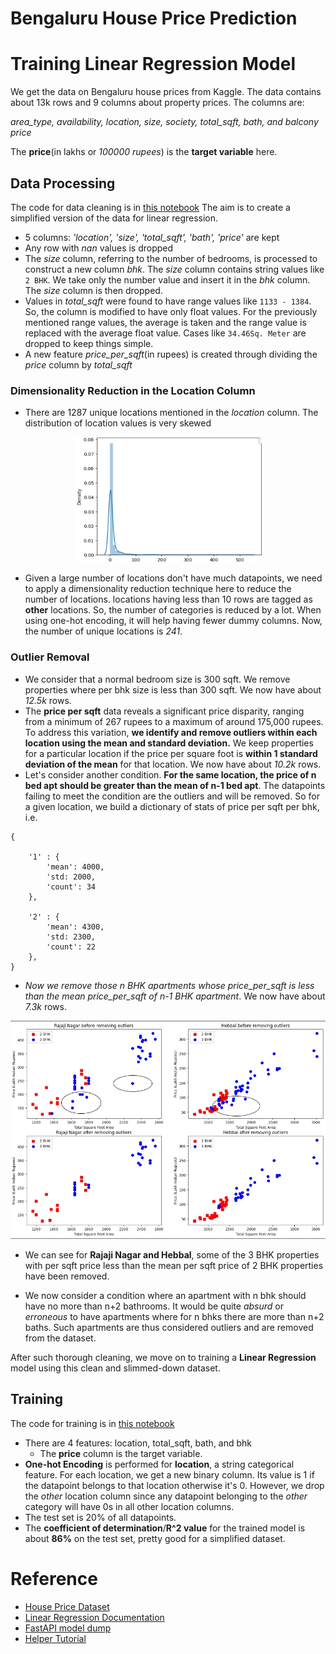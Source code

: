 # Bengaluru House Price Prediction

# Training Linear Regression Model
We get the data on Bengaluru house prices from Kaggle. The data contains about 13k rows and 9 columns about property prices. The columns are: 

*area_type,	availability,	location,	size,	society,	total_sqft,	bath, and	balcony	price*

The **price**(in lakhs or *100000 rupees*) is the **target variable** here. 

## Data Processing

The code for data cleaning is in [this notebook](https://github.com/rukshar69/bengaluru-house-prices/blob/main/training_model/bengaluru_property_dataprocessing.ipynb)
The aim is to create a simplified version of the data for linear regression.

- 5 columns: *'location', 'size', 'total_sqft', 'bath', 'price'* are kept
- Any row with *nan* values is dropped
- The *size* column, referring to the number of bedrooms, is processed to construct a new column *bhk*. The *size* column contains string values like `2 BHK`. We take only the number value and insert it in the *bhk* column. The *size* column is then dropped.
- Values in *total_sqft* were found to have range values like `1133 - 1384`. So, the column is modified to have only float values. For the previously mentioned range values, the average is taken and the range value is replaced with the average float value. Cases like `34.46Sq. Meter` are dropped to keep things simple.
- A new feature *price_per_sqft*(in rupees) is created through dividing the *price* column by *total_sqft*

### Dimensionality Reduction in the Location Column

- There are 1287 unique locations mentioned in the *location* column. The distribution of location values is very skewed

<div style="text-align:center;">
    <img src="https://github.com/rukshar69/bengaluru-house-prices/blob/main/training_model/location_density.png" alt="skewed dist" width="300" height="200">
</div>


- Given a large number of locations don't have much datapoints, we need to apply a dimensionality reduction technique here to reduce the number of locations. locations having less than 10 rows are tagged as **other** locations. So, the number of categories is reduced by a lot. When using one-hot encoding, it will help having fewer dummy columns. Now, the number of unique locations is *241*.

### Outlier Removal

- We consider that a normal bedroom size is 300 sqft. We remove properties where per bhk size is less than 300 sqft. We now have about *12.5k* rows.
- The **price per sqft** data reveals a significant price disparity, ranging from a minimum of 267 rupees to a maximum of around 175,000 rupees. To address this variation, **we identify and remove outliers within each location using the mean and standard deviation.** We keep properties for a particular location if the price per square foot is **within 1 standard deviation of the mean** for that location. We now have about *10.2k* rows.
- Let's consider another condition. **For the same location, the price of n bed apt should be greater than the mean of n-1 bed apt**. The datapoints failing to meet the condition are the outliers and will be removed. So for a given location, we build a dictionary of stats of price per sqft per bhk, i.e.
```
{
    
    '1' : {
        'mean': 4000,
        'std: 2000,
        'count': 34
    },

    '2' : {
        'mean': 4300,
        'std: 2300,
        'count': 22
    },    
}
```

- *Now we remove those n BHK apartments whose price_per_sqft is less than the mean price_per_sqft of n-1 BHK apartment*. We now have about *7.3k* rows.

![outlier removal](https://github.com/rukshar69/bengaluru-house-prices/blob/main/training_model/outlier_removal.jpg)

- We can see for **Rajaji Nagar and  Hebbal**, some of the 3 BHK properties with per sqft price less than the mean per sqft price of 2 BHK properties have been removed.

- We now consider a condition where an apartment with n bhk should have no more than n+2 bathrooms. It would be quite *absurd* or *erroneous* to have apartments where for n bhks there are more than n+2 baths. Such apartments are thus considered outliers and are removed from the dataset.

After such thorough cleaning, we move on to training a **Linear Regression** model using this clean and slimmed-down dataset.


## Training 

The code for training is in [this notebook](https://github.com/rukshar69/bengaluru-house-prices/blob/main/training_model/bengaluru_property_training.ipynb)

- There are 4 features: location,	total_sqft,	bath, and	bhk
    - The **price** column is the target variable.
- **One-hot Encoding** is performed for **location**, a string categorical feature. For each location, we get a new binary column. Its value is 1 if the datapoint belongs to that location otherwise it's 0. However, we drop the *other* location column since any datapoint belonging to the *other* category will have 0s in all other location columns.
- The test set is 20% of all datapoints.
- The **coefficient of determination**/**R^2 value** for the trained model is about **86%** on the test set, pretty good for a simplified dataset.


# Reference

- [House Price Dataset](https://www.kaggle.com/datasets/amitabhajoy/bengaluru-house-price-data/data)
- [Linear Regression Documentation](https://scikit-learn.org/stable/modules/generated/sklearn.linear_model.LinearRegression.html)
- [FastAPI model dump](https://docs.pydantic.dev/latest/concepts/serialization/#modelmodel_dump)
- [Helper Tutorial](https://github.com/codebasics/py/tree/master/DataScience/BangloreHomePrices)
